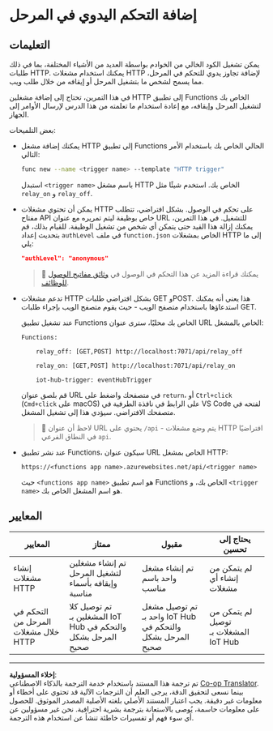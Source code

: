 <!--
CO_OP_TRANSLATOR_METADATA:
{
  "original_hash": "c24b6e4d90501c9199f2ceb6a648a337",
  "translation_date": "2025-08-26T22:41:19+00:00",
  "source_file": "2-farm/lessons/5-migrate-application-to-the-cloud/assignment.md",
  "language_code": "ar"
}
-->
# إضافة التحكم اليدوي في المرحل

## التعليمات

يمكن تشغيل الكود الخالي من الخوادم بواسطة العديد من الأشياء المختلفة، بما في ذلك طلبات HTTP. يمكنك استخدام مشغلات HTTP لإضافة تجاوز يدوي للتحكم في المرحل، مما يسمح لشخص ما بتشغيل المرحل أو إيقافه من خلال طلب ويب.

في هذا التمرين، تحتاج إلى إضافة مشغلين HTTP إلى تطبيق Functions الخاص بك لتشغيل المرحل وإيقافه، مع إعادة استخدام ما تعلمته من هذا الدرس لإرسال الأوامر إلى الجهاز.

بعض التلميحات:

* يمكنك إضافة مشغل HTTP إلى تطبيق Functions الحالي الخاص بك باستخدام الأمر التالي:

    ```sh
    func new --name <trigger name> --template "HTTP trigger"
    ```

    استبدل `<trigger name>` باسم مشغل HTTP الخاص بك. استخدم شيئًا مثل `relay_on` و `relay_off`.

* يمكن أن تحتوي مشغلات HTTP على تحكم في الوصول. بشكل افتراضي، تتطلب مفتاح API خاص بوظيفة ليتم تمريره مع عنوان URL للتشغيل. في هذا التمرين، يمكنك إزالة هذا القيد حتى يتمكن أي شخص من تشغيل الوظيفة. للقيام بذلك، قم بتحديث إعداد `authLevel` في ملف `function.json` الخاص بمشغلات HTTP إلى ما يلي:

    ```json
    "authLevel": "anonymous"
    ```

    > 💁 يمكنك قراءة المزيد عن هذا التحكم في الوصول في [وثائق مفاتيح الوصول للوظائف](https://docs.microsoft.com/azure/azure-functions/functions-bindings-http-webhook-trigger?WT.mc_id=academic-17441-jabenn#authorization-keys).

* تدعم مشغلات HTTP بشكل افتراضي طلبات GET وPOST. هذا يعني أنه يمكنك استدعاؤها باستخدام متصفح الويب - حيث يقوم متصفح الويب بإجراء طلبات GET.

    عند تشغيل تطبيق Functions الخاص بك محليًا، سترى عنوان URL الخاص بالمشغل:

    ```output
    Functions:

        relay_off: [GET,POST] http://localhost:7071/api/relay_off

        relay_on: [GET,POST] http://localhost:7071/api/relay_on

        iot-hub-trigger: eventHubTrigger
    ```

    قم بلصق عنوان URL في متصفحك واضغط على `return`، أو `Ctrl+click` (`Cmd+click` على macOS) على الرابط في نافذة الطرفية في VS Code لفتحه في متصفحك الافتراضي. سيؤدي هذا إلى تشغيل المشغل.

    > 💁 لاحظ أن عنوان URL يحتوي على `/api` - يتم وضع مشغلات HTTP افتراضيًا في النطاق الفرعي `api`.

* عند نشر تطبيق Functions، سيكون عنوان URL الخاص بمشغل HTTP:

    `https://<functions app name>.azurewebsites.net/api/<trigger name>`

    حيث `<functions app name>` هو اسم تطبيق Functions الخاص بك، و `<trigger name>` هو اسم المشغل الخاص بك.

## المعايير

| المعايير | ممتاز | مقبول | يحتاج إلى تحسين |
| -------- | ------ | ------ | --------------- |
| إنشاء مشغلات HTTP | تم إنشاء مشغلين لتشغيل المرحل وإيقافه بأسماء مناسبة | تم إنشاء مشغل واحد باسم مناسب | لم يتمكن من إنشاء أي مشغلات |
| التحكم في المرحل من خلال مشغلات HTTP | تم توصيل كلا المشغلين بـ IoT Hub والتحكم في المرحل بشكل صحيح | تم توصيل مشغل واحد بـ IoT Hub والتحكم في المرحل بشكل صحيح | لم يتمكن من توصيل المشغلات بـ IoT Hub |

---

**إخلاء المسؤولية**:  
تم ترجمة هذا المستند باستخدام خدمة الترجمة بالذكاء الاصطناعي [Co-op Translator](https://github.com/Azure/co-op-translator). بينما نسعى لتحقيق الدقة، يرجى العلم أن الترجمات الآلية قد تحتوي على أخطاء أو معلومات غير دقيقة. يجب اعتبار المستند الأصلي بلغته الأصلية المصدر الموثوق. للحصول على معلومات حاسمة، يُوصى بالاستعانة بترجمة بشرية احترافية. نحن غير مسؤولين عن أي سوء فهم أو تفسيرات خاطئة تنشأ عن استخدام هذه الترجمة.
